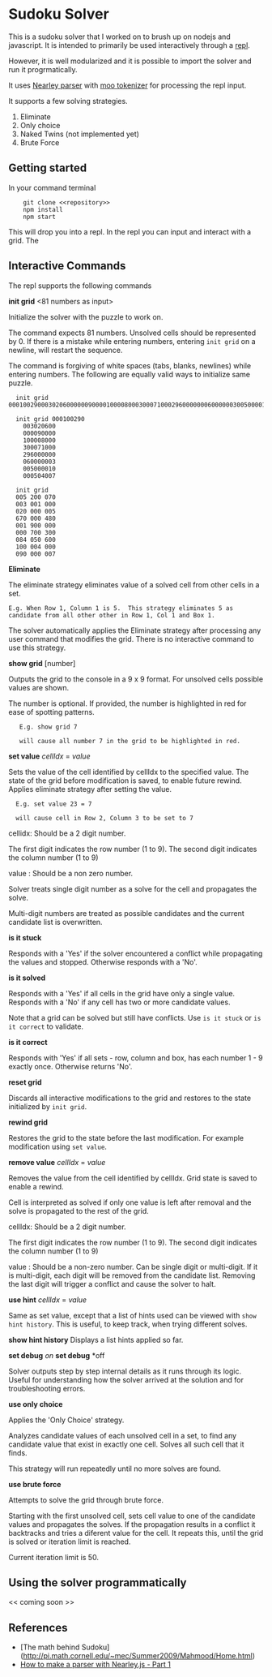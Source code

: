 # Sudoku Solver

This is a sudoku solver that I worked on to brush up on nodejs and javascript. It is intended to  primarily be used interactively through a [repl](https://en.wikipedia.org/wiki/Read%E2%80%93eval%E2%80%93print_loop).  

However, it is well modularized and it is possible to import the solver and run it progrmatically. 

It uses [Nearley parser](https://nearley.js.org/) with [moo tokenizer](http://github.com/tjvr/moo)  for processing the repl input. 

It supports a few solving strategies.
 1. Eliminate
 2. Only choice
 3. Naked Twins (not implemented yet)
 4. Brute Force


## Getting started

In your command terminal
```
    git clone <<repository>>
    npm install 
    npm start
```

This will drop you into a repl. In the repl you can input and interact with a grid. The


## Interactive Commands
The repl supports the following commands

**init grid**  <81 numbers as input>

Initialize the solver with the puzzle to work on. 

The command expects 81 numbers.  Unsolved cells should be represented by 0.   If there is a mistake while entering numbers, entering `init grid` on a newline, will restart the sequence.

The command is forgiving of white spaces (tabs, blanks, newlines) while entering numbers.    The following are equally valid ways to initialize same puzzle.

```
  init grid 000100290003020600000090000100008000300071000296000000060000003005000010000504007

  init grid 000100290
	003020600
	000090000
	100008000
	300071000
	296000000
	060000003
	005000010
	000504007

  init grid 
  005 200 070 
  003 001 000 
  020 000 005 
  670 000 480 
  001 900 000 
  000 700 300 
  084 050 600 
  100 004 000 
  090 000 007 

```

**Eliminate**

The eliminate strategy eliminates value of a solved cell from other cells in a set.   
```
E.g. When Row 1, Column 1 is 5.  This strategy eliminates 5 as candidate from all other other in Row 1, Col 1 and Box 1. 
```
The solver automatically applies the Eliminate strategy after processing any user command that modifies the grid. There is no interactive command to use this strategy.

**show grid** [number]

Outputs the grid to the console in a 9 x 9 format.  For unsolved cells possible values are shown.

The number is optional.  If provided, the number is highlighted in red for ease of spotting patterns.
``` 
   E.g. show grid 7
   
   will cause all number 7 in the grid to be highlighted in red.
```

**set value**  *cellIdx* = *value*

Sets the value of the cell identified by cellIdx to the specified value.  The state of the grid before modification is saved, to enable future rewind.  Applies eliminate strategy after setting the value.    

```
  E.g. set value 23 = 7
  
  will cause cell in Row 2, Column 3 to be set to 7
```
cellidx: Should be a 2 digit number.  

The first digit indicates the row number (1 to 9). The second digit indicates the column number (1 to 9)

value : Should be a non zero number.  

Solver treats single digit number as a solve for the cell and propagates the solve. 

Multi-digit numbers are treated as possible candidates and the current candidate list is overwritten.


**is it stuck** 

Responds with a 'Yes' if the solver encountered a conflict while propagating the values and stopped.  Otherwise responds with a 'No'.

**is it solved** 

Responds with a 'Yes' if all cells in the grid have only a single value. Responds with a 'No' if any cell has two or more candidate values.  

Note that a grid can be solved but still have conflicts.   Use `is it stuck` or `is it correct` to validate.

**is it correct**

Responds with 'Yes' if all sets - row, column and box, has each number 1 - 9 exactly once.   Otherwise returns 'No'. 

**reset grid**

Discards all interactive modifications to the grid and restores to the state initialized by `init grid`. 

**rewind grid**

Restores the grid to the state before the last modification.  For example modification using `set value`.

**remove value** *cellIdx* = *value*


Removes the value from the cell identified by cellIdx.  Grid state is saved to enable a rewind.  

Cell is interpreted as solved if only one value is left after removal and the solve is propagated to the rest of the grid. 

cellIdx: Should be a 2 digit number.  

The first digit indicates the row number (1 to 9). The second digit indicates the column number (1 to 9)

value : Should be a non-zero number.  Can be single digit or multi-digit.  If it is multi-digit, each digit will be removed from the candidate list.  Removing the last digit will trigger a conflict and cause the solver to halt.  


**use hint** *cellIdx* = *value*

Same as set value, except that a list of hints used can be viewed with `show hint history`.   This is useful, to keep track, when trying different solves. 

**show hint history**
Displays a list hints applied so far. 

**set debug** *on*
**set debug** *off

Solver outputs step by step internal details as it runs through its logic.  Useful for understanding how the solver arrived at the solution and for troubleshooting errors. 

**use only choice** 

Applies the 'Only Choice' strategy.   

Analyzes candidate values of each unsolved cell in a set, to find any candidate value that exist in exactly one cell.  Solves all such cell that it finds. 

This strategy will run repeatedly until no more solves are found. 

**use brute force**

Attempts to solve the grid through brute force.   

Starting with the first unsolved cell, sets cell value to one of the candidate values and propagates the solves.   If the propagation results in a conflict it backtracks and tries a diferent value for the cell.  It repeats this, until the grid is solved or iteration limit is reached.

Current iteration limit is 50.

## Using the solver programmatically
<< coming soon >>


## References
- [The math behind Sudoku] (http://pi.math.cornell.edu/~mec/Summer2009/Mahmood/Home.html)
- [How to make a parser with Nearley.js - Part 1](https://www.youtube.com/watch?v=51XwG1W2ysU)




















